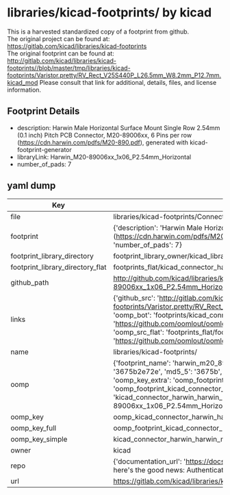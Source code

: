 # libraries/kicad-footprints/ by kicad  
This is a harvested standardized copy of a footprint from github.  
The original project can be found at:  
https://gitlab.com/kicad/libraries/kicad-footprints  
The original footprint can be found at:
http://gitlab.com/kicad/libraries/kicad-footprints//blob/master/tmp/libraries/kicad-footprints/Varistor.pretty/RV_Rect_V25S440P_L26.5mm_W8.2mm_P12.7mm.kicad_mod
Please consult that link for additional, details, files, and license information.  
## Footprint Details
* description: Harwin Male Horizontal Surface Mount Single Row 2.54mm (0.1 inch) Pitch PCB Connector, M20-89006xx, 6 Pins per row (https://cdn.harwin.com/pdfs/M20-890.pdf), generated with kicad-footprint-generator  
* libraryLink: Harwin_M20-89006xx_1x06_P2.54mm_Horizontal  
* number_of_pads: 7  
## yaml dump  
| Key | Value |  
| --- | --- |  
| file | libraries/kicad-footprints/Connector_Harwin.pretty/Harwin_M20-89006xx_1x06_P2.54mm_Horizontal.kicad_mod |  
| footprint | {'description': 'Harwin Male Horizontal Surface Mount Single Row 2.54mm (0.1 inch) Pitch PCB Connector, M20-89006xx, 6 Pins per row (https://cdn.harwin.com/pdfs/M20-890.pdf), generated with kicad-footprint-generator', 'libraryLink': 'Harwin_M20-89006xx_1x06_P2.54mm_Horizontal', 'number_of_pads': 7} |  
| footprint_library_directory | footprint_library_owner/kicad_libraries/kicad-footprints/ |  
| footprint_library_directory_flat | footprints_flat/kicad_connector_harwin_harwin_m20_89006xx_1x06_p2_54mm_horizontal/working |  
| github_path | http://github.com/kicad/libraries/kicad-footprints//blob/master/tmp/libraries/kicad-footprints/Connector_Harwin.pretty/Harwin_M20-89006xx_1x06_P2.54mm_Horizontal.kicad_mod |  
| links | {'github_src': 'http://gitlab.com/kicad/libraries/kicad-footprints//blob/master/tmp/libraries/kicad-footprints/Varistor.pretty/RV_Rect_V25S440P_L26.5mm_W8.2mm_P12.7mm.kicad_mod', 'github_src_repo': 'https://gitlab.com/kicad/libraries/kicad-footprints', 'oomp_bot': 'footprints/kicad_connector_harwin_harwin_m20_89006xx_1x06_p2_54mm_horizontal/working', 'oomp_bot_github': 'https://github.com/oomlout/oomlout_oomp_footprint_bot/tree/main/footprints/kicad_connector_harwin_harwin_m20_89006xx_1x06_p2_54mm_horizontal/working', 'oomp_src_flat': 'footprints_flat/footprints_flat/kicad_connector_harwin_harwin_m20_89006xx_1x06_p2_54mm_horizontal/working', 'oomp_src_flat_github': 'https://github.com/oomlout/oomlout_oomp_footprint_src/tree/main/footprints_flat/kicad_connector_harwin_harwin_m20_89006xx_1x06_p2_54mm_horizontal/working'} |  
| name | libraries/kicad-footprints/ |  
| oomp | {'footprint_name': 'harwin_m20_89006xx_1x06_p2_54mm_horizontal', 'library_name': 'connector_harwin', 'md5': '3675b2e72ec793d936c59c4dd9e8b70b', 'md5_10': '3675b2e72e', 'md5_5': '3675b', 'md5_6': '3675b2', 'oomp_key': 'oomp_kicad_connector_harwin_harwin_m20_89006xx_1x06_p2_54mm_horizontal', 'oomp_key_extra': 'oomp_footprint_kicad_connector_harwin_harwin_m20_89006xx_1x06_p2_54mm_horizontal', 'oomp_key_full': 'oomp_footprint_kicad_connector_harwin_harwin_m20_89006xx_1x06_p2_54mm_horizontal_3675b2', 'oomp_key_simple': 'kicad_connector_harwin_harwin_m20_89006xx_1x06_p2_54mm_horizontal', 'original_filename': 'libraries/kicad-footprints/Connector_Harwin.pretty/Harwin_M20-89006xx_1x06_P2.54mm_Horizontal.kicad_mod', 'owner_name': 'kicad'} |  
| oomp_key | oomp_kicad_connector_harwin_harwin_m20_89006xx_1x06_p2_54mm_horizontal |  
| oomp_key_full | oomp_footprint_kicad_connector_harwin_harwin_m20_89006xx_1x06_p2_54mm_horizontal |  
| oomp_key_simple | kicad_connector_harwin_harwin_m20_89006xx_1x06_p2_54mm_horizontal |  
| owner | kicad |  
| repo | {'documentation_url': 'https://docs.github.com/rest/overview/resources-in-the-rest-api#rate-limiting', 'message': "API rate limit exceeded for 84.66.173.59. (But here's the good news: Authenticated requests get a higher rate limit. Check out the documentation for more details.)"} |  
| url | https://gitlab.com/kicad/libraries/kicad-footprints |  


